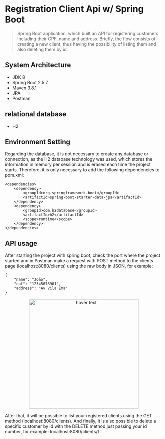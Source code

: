 <h1> Registration Client Api w/ Spring Boot </h1>

> Spring Boot application, which built an API for registering customers including their CPF, name and address. Briefly, the flow consists of creating a new client, thus having the possibility of listing them and also deleting them by id.

<h2> System Architecture </h2>
<ul>
<li>JDK 8</li>
<li>Spring Boot 2.5.7</li>
<li>Maven 3.8.1</li>
<li>JPA</li>
<li>Postman</li>
</ul>

<h2>relational database</h2>
<ul>
<li>H2</li>
</ul>

<h2>Environment Setting</h2>
Regarding the database, it is not necessary to create any database or connection, as the H2 database technology was used, which stores the information in memory per session and is erased each time the project starts. Therefore, it is only necessary to add the following dependencies to pom.xml:

```
<dependencies>
	<dependency>
		<groupId>org.springframework.boot</groupId>
		<artifactId>spring-boot-starter-data-jpa</artifactId>
	</dependency>
	<dependency>
		<groupId>com.h2database</groupId>
		<artifactId>h2</artifactId>
		<scope>runtime</scope>
	</dependency>		
</dependencies>

```

<h2>API usage</h2>

After starting the project with spring boot, check the port where the project started and in Postman make a request with POST method to the clients page (localhost:8080/clients) using the raw body in JSON, for example:

```
{
    "name": "João",
    "cpf": "12345678901",
    "address": "Av Vila Ema"
}

```
<p align="center">
  <img src="your_relative_path_here" width="350" title="hover text">
</p>

After that, it will be possible to list your registered clients using the GET method (localhost:8080/clients). 
And finally, it is also possible to delete a specific customer by id with the DELETE method just passing your id number, for example: localhost:8080/clients/1










